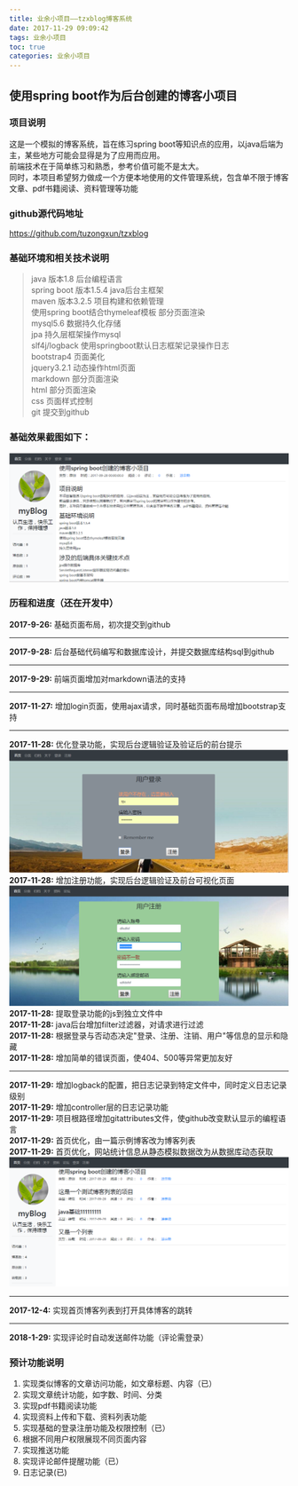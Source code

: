 ```yaml
---
title: 业余小项目——tzxblog博客系统
date: 2017-11-29 09:09:42
tags: 业余小项目
toc: true
categories: 业余小项目
---
```

## 使用spring boot作为后台创建的博客小项目
### 项目说明
这是一个模拟的博客系统，旨在练习spring boot等知识点的应用，以java后端为主，某些地方可能会显得是为了应用而应用。<br/>
前端技术在于简单练习和熟悉，参考价值可能不是太大。<br/>
同时，本项目希望努力做成一个方便本地使用的文件管理系统，包含单不限于博客文章、pdf书籍阅读、资料管理等功能</br>
<!--more-->
### github源代码地址
<https://github.com/tuzongxun/tzxblog>
### 基础环境和相关技术说明
>java 版本1.8  后台编程语言<br/>
>spring boot 版本1.5.4  java后台主框架<br/>
>maven 版本3.2.5  项目构建和依赖管理<br/>
>使用spring boot结合thymeleaf模板    部分页面渲染<br/>
>mysql5.6  数据持久化存储<br/>
>jpa  持久层框架操作mysql<br/>
>slf4j/logback  使用springboot默认日志框架记录操作日志<br/>
>bootstrap4 页面美化<br/>
>jquery3.2.1 动态操作html页面<br/>
>markdown 部分页面渲染<br/>
>html 部分页面渲染<br/>
>css 页面样式控制<br/>
>git 提交到github<br/>

### 基础效果截图如下：
![页面布局截图](/images/index.png)

### 历程和进度（还在开发中）
**2017-9-26:** 基础页面布局，初次提交到github</br>
<hr/>

**2017-9-28:** 后台基础代码编写和数据库设计，并提交数据库结构sql到github</br>
<hr/>

**2017-9-29:** 前端页面增加对markdown语法的支持</br>
<hr/>

**2017-11-27:** 增加login页面，使用ajax请求，同时基础页面布局增加bootstrap支持</br>
<hr/>

**2017-11-28:** 优化登录功能，实现后台逻辑验证及验证后的前台提示</br>
![login](/images/login.png)
**2017-11-28:** 增加注册功能，实现后台逻辑验证及前台可视化页面</br>
![regist](/images/regist.png)
**2017-11-28:** 提取登录功能的js到独立文件中</br>
**2017-11-28:** java后台增加filter过滤器，对请求进行过滤</br>
**2017-11-28:** 根据登录与否动态决定"登录、注册、注销、用户"等信息的显示和隐藏</br>
**2017-11-28:** 增加简单的错误页面，使404、500等异常更加友好</br>
<hr/>

**2017-11-29:** 增加logback的配置，把日志记录到特定文件中，同时定义日志记录级别</br>
**2017-11-29:** 增加controller层的日志记录功能</br>
**2017-11-29:** 项目根路径增加gitattributes文件，使github改变默认显示的编程语言</br>
**2017-11-29:** 首页优化，由一篇示例博客改为博客列表</br>
**2017-11-29:** 首页优化，网站统计信息从静态模拟数据改为从数据库动态获取</br>
![regist](/images/index2.png)
<hr/>

**2017-12-4:** 实现首页博客列表到打开具体博客的跳转</br>
<hr/>

**2018-1-29:** 实现评论时自动发送邮件功能（评论需登录）</br>

### 预计功能说明
1. 实现类似博客的文章访问功能，如文章标题、内容（已）
1. 实现文章统计功能，如字数、时间、分类
1. 实现pdf书籍阅读功能
1. 实现资料上传和下载、资料列表功能
1. 实现基础的登录注册功能及权限控制（已）
1. 根据不同用户权限展现不同页面内容
1. 实现推送功能
1. 实现评论邮件提醒功能（已）
1. 日志记录(已)